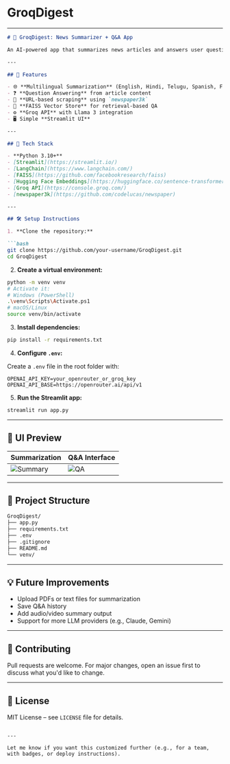 # GroqDigest

---

````markdown
# 📰 GroqDigest: News Summarizer + Q&A App

An AI-powered app that summarizes news articles and answers user questions in multiple languages using the Groq API and Llama 3.

---

## 🚀 Features

- 🌐 **Multilingual Summarization** (English, Hindi, Telugu, Spanish, French, German)
- ❓ **Question Answering** from article content
- 🔗 **URL-based scraping** using `newspaper3k`
- 🧠 **FAISS Vector Store** for retrieval-based QA
- ⚙️ **Groq API** with Llama 3 integration
- 🖥️ Simple **Streamlit UI**

---

## 🧰 Tech Stack

- **Python 3.10+**
- [Streamlit](https://streamlit.io/)
- [LangChain](https://www.langchain.com/)
- [FAISS](https://github.com/facebookresearch/faiss)
- [Hugging Face Embeddings](https://huggingface.co/sentence-transformers/all-MiniLM-L6-v2)
- [Groq API](https://console.groq.com/)
- [newspaper3k](https://github.com/codelucas/newspaper)

---

## 🛠️ Setup Instructions

1. **Clone the repository:**

```bash
git clone https://github.com/your-username/GroqDigest.git
cd GroqDigest
````

2. **Create a virtual environment:**

```bash
python -m venv venv
# Activate it:
# Windows (PowerShell)
.\venv\Scripts\Activate.ps1
# macOS/Linux
source venv/bin/activate
```

3. **Install dependencies:**

```bash
pip install -r requirements.txt
```

4. **Configure `.env`:**

Create a `.env` file in the root folder with:

```env
OPENAI_API_KEY=your_openrouter_or_groq_key
OPENAI_API_BASE=https://openrouter.ai/api/v1
```

5. **Run the Streamlit app:**

```bash
streamlit run app.py
```

---

## 📸 UI Preview

| Summarization                     | Q\&A Interface          |
| --------------------------------- | ----------------------- |
| ![Summary](C:\Projects\GroqDigest\photos\summary.png) | ![QA](C:\Projects\GroqDigest\photos\q&a.png) |

---

## 📂 Project Structure

```bash
GroqDigest/
├── app.py
├── requirements.txt
├── .env
├── .gitignore
├── README.md
└── venv/
```

---

## 💡 Future Improvements

* Upload PDFs or text files for summarization
* Save Q\&A history
* Add audio/video summary output
* Support for more LLM providers (e.g., Claude, Gemini)

---

## 🤝 Contributing

Pull requests are welcome. For major changes, open an issue first to discuss what you'd like to change.

---

## 📄 License

MIT License – see `LICENSE` file for details.

```

---

Let me know if you want this customized further (e.g., for a team, with badges, or deploy instructions).
```
